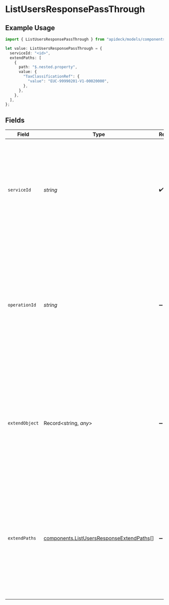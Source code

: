 # ListUsersResponsePassThrough

## Example Usage

```typescript
import { ListUsersResponsePassThrough } from "apideck/models/components";

let value: ListUsersResponsePassThrough = {
  serviceId: "<id>",
  extendPaths: [
    {
      path: "$.nested.property",
      value: {
        "TaxClassificationRef": {
          "value": "EUC-99990201-V1-00020000",
        },
      },
    },
  ],
};
```

## Fields

| Field                                                                                                                                                                                                            | Type                                                                                                                                                                                                             | Required                                                                                                                                                                                                         | Description                                                                                                                                                                                                      |
| ---------------------------------------------------------------------------------------------------------------------------------------------------------------------------------------------------------------- | ---------------------------------------------------------------------------------------------------------------------------------------------------------------------------------------------------------------- | ---------------------------------------------------------------------------------------------------------------------------------------------------------------------------------------------------------------- | ---------------------------------------------------------------------------------------------------------------------------------------------------------------------------------------------------------------- |
| `serviceId`                                                                                                                                                                                                      | *string*                                                                                                                                                                                                         | :heavy_check_mark:                                                                                                                                                                                               | A string identifier for the specific service to which the pass_through data should be applied. This ensures that the custom data is directed to the correct service within the CRM system.                       |
| `operationId`                                                                                                                                                                                                    | *string*                                                                                                                                                                                                         | :heavy_minus_sign:                                                                                                                                                                                               | An optional string identifier for a specific workflow operation. This is particularly useful for Unify calls that involve multiple downstream requests, allowing for precise targeting of the pass_through data. |
| `extendObject`                                                                                                                                                                                                   | Record<string, *any*>                                                                                                                                                                                            | :heavy_minus_sign:                                                                                                                                                                                               | An object that can contain any properties for direct extension. This allows developers to add custom fields or data structures to the response, providing additional flexibility in handling API responses.      |
| `extendPaths`                                                                                                                                                                                                    | [components.ListUsersResponseExtendPaths](../../models/components/listusersresponseextendpaths.md)[]                                                                                                             | :heavy_minus_sign:                                                                                                                                                                                               | An array of objects used for structured data modifications via paths. This property enables developers to specify precise modifications to the data structure, enhancing the customization of the API response.  |